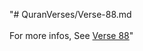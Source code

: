 "# QuranVerses/Verse-88.md <br> <br>For more infos, See [Verse 88](https://www.quranbookk.com/quran/search?q=88)"